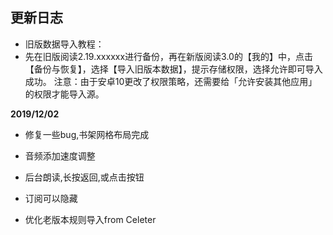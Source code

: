 ## 更新日志

* 旧版数据导入教程：
* 先在旧版阅读2.19.xxxxxx进行备份，再在新版阅读3.0的【我的】中，点击【备份与恢复】，选择【导入旧版本数据】，提示存储权限，选择允许即可导入成功。
注意：由于安卓10更改了权限策略，还需要给「允许安装其他应用」的权限才能导入源。

**2019/12/02**
* 修复一些bug,书架网格布局完成

* 音频添加速度调整
* 后台朗读,长按返回,或点击按钮
* 订阅可以隐藏
* 优化老版本规则导入from Celeter
